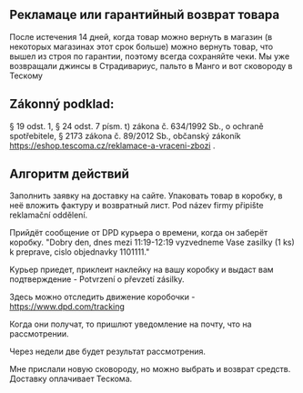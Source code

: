 ## Рекламаце или гарантийный возврат товара

После истечения 14 дней, когда товар можно вернуть в магазин (в некоторых магазинах этот срок больше) можно вернуть товар, что вышел из строя по гарантии, поэтому всегда сохраняйте чеки. Мы уже возвращали джинсы в Страдивариус, пальто в Манго и вот сковороду в Тескому

## Zákonný podklad:
§ 19 odst. 1, § 24 odst. 7 písm. t) zákona č. 634/1992 Sb., o ochraně spotřebitele, § 2173 zákona č. 89/2012 Sb., občanský zákoník
 https://eshop.tescoma.cz/reklamace-a-vraceni-zbozi . 

## Алгоритм действий
Заполнить заявку на доставку на сайте.
Упаковать товар в коробку, в неё вложить фактуру и возвратный лист. Pod název firmy připište reklamační oddělení.

Прийдёт сообщение от DPD курьера о времени, когда он заберёт коробку.
"Dobry den, dnes mezi 11:19-12:19 vyzvedneme Vase zasilky (1 ks) k preprave, cislo objednavky 1101111."

Kурьер приедет, приклеит наклейку на вашу коробку и выдаст вам подтверждение - Potvrzení o převzetí zásilky.

Здесь можно отследить движение коробочки - https://www.dpd.com/tracking 

Когда они получат, то пришлют уведомление на почту, что на рассмотрении.

Через недели две будет результат рассмотрения.

Мне прислали новую сковороду, но можно выбрать и возврат средств. Доставку оплачивает Тескома.
